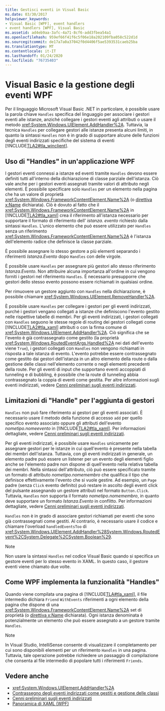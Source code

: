 ```yaml
---
title: Gestisci eventi in Visual Basic
ms.date: 03/30/2017
helpviewer_keywords:
- Visual Basic [WPF], event handlers
- event handlers [WPF], Visual Basic
ms.assetid: ad4eb9aa-3afc-4a71-8cf6-add3fbea54a1
ms.openlocfilehash: 959ef66f41f6c5f06e18a202109fba058c522d1d
ms.sourcegitcommit: de17a7a0a37042f0d4406f5ae5393531caeb25ba
ms.translationtype: MT
ms.contentlocale: it-IT
ms.lasthandoff: 01/24/2020
ms.locfileid: "76735403"
---
```

# <a name="visual-basic-and-wpf-event-handling"></a>Visual Basic e la gestione degli eventi WPF
Per il linguaggio Microsoft Visual Basic .NET in particolare, è possibile usare la parola chiave `Handles` specifica del linguaggio per associare i gestori eventi alle istanze, anziché collegare i gestori eventi agli attributi o usare il metodo <xref:System.Windows.UIElement.AddHandler%2A>. Tuttavia, la tecnica `Handles` per collegare gestori alle istanze presenta alcuni limiti, in quanto la sintassi `Handles` non è in grado di supportare alcune delle funzioni degli eventi indirizzati specifiche del sistema di eventi [!INCLUDE[TLA2#tla_winclient](../../../../includes/tla2sharptla-winclient-md.md)].  
  
## <a name="using-handles-in-a-wpf-application"></a>Uso di "Handles" in un'applicazione WPF  
 I gestori eventi connessi a istanze ed eventi tramite `Handles` devono essere definiti tutti all'interno della dichiarazione di classe parziale dell'istanza. Ciò vale anche per i gestori eventi assegnati tramite valori di attributo negli elementi. È possibile specificare solo `Handles` per un elemento nella pagina che ha un valore di proprietà <xref:System.Windows.FrameworkContentElement.Name%2A> (o [direttiva x:Name](../../../desktop-wpf/xaml-services/xname-directive.md) dichiarata). Ciò è dovuto al fatto che il <xref:System.Windows.FrameworkContentElement.Name%2A> in [!INCLUDE[TLA2#tla_xaml](../../../../includes/tla2sharptla-xaml-md.md)] crea il riferimento all'istanza necessario per supportare il formato di riferimento dell' *istanza. evento* richiesto dalla sintassi `Handles`. L'unico elemento che può essere utilizzato per `Handles` senza un riferimento <xref:System.Windows.FrameworkContentElement.Name%2A> è l'istanza dell'elemento radice che definisce la classe parziale.  
  
 È possibile assegnare lo stesso gestore a più elementi separando i riferimenti *Istanza.Evento* dopo `Handles` con delle virgole.  
  
 È possibile usare `Handles` per assegnare più gestori allo stesso riferimento *Istanza.Evento*. Non attribuire alcuna importanza all'ordine in cui vengono forniti i gestori nel riferimento `Handles`. È necessario presupporre che gestori dello stesso evento possono essere richiamati in qualsiasi ordine.  
  
 Per rimuovere un gestore aggiunto con `Handles` nella dichiarazione, è possibile chiamare <xref:System.Windows.UIElement.RemoveHandler%2A>.  
  
 È possibile usare `Handles` per collegare i gestori per gli eventi indirizzati, purché i gestori vengano collegati a istanze che definiscono l'evento gestito nelle rispettive tabelle di membri. Per gli eventi indirizzati, i gestori collegati con `Handles` seguono le stesse regole di routing dei gestori collegati come [!INCLUDE[TLA2#tla_xaml](../../../../includes/tla2sharptla-xaml-md.md)] attributi o con la firma comune di <xref:System.Windows.UIElement.AddHandler%2A>. Ciò significa che se l'evento è già contrassegnato come gestito (la proprietà <xref:System.Windows.RoutedEventArgs.Handled%2A> nei dati dell'evento viene `True`), i gestori collegati con `Handles` non vengono richiamati in risposta a tale istanza di evento. L'evento potrebbe essere contrassegnato come gestito dai gestori dell'istanza in un altro elemento della route o dalla gestione delle classi nell'elemento corrente o negli elementi precedenti della route. Per gli eventi di input che supportano eventi accoppiati di tunneling e di bubbling, è possibile che la route di tunneling abbia contrassegnato la coppia di eventi come gestita. Per altre informazioni sugli eventi indirizzati, vedere [Cenni preliminari sugli eventi indirizzati](routed-events-overview.md).  
  
## <a name="limitations-of-handles-for-adding-handlers"></a>Limitazioni di "Handle" per l'aggiunta di gestori  
 `Handles` non può fare riferimento ai gestori per gli eventi associati. È necessario usare il metodo della funzione di accesso `add` per quello specifico evento associato oppure gli attributi dell'evento *nometipo.nomeevento* in [!INCLUDE[TLA2#tla_xaml](../../../../includes/tla2sharptla-xaml-md.md)]. Per informazioni dettagliate, vedere [Cenni preliminari sugli eventi indirizzati](routed-events-overview.md).  
  
 Per gli eventi indirizzati, è possibile usare `Handles` unicamente per assegnare gestori per le istanze in cui quell'evento è presente nella tabella dei membri dell'istanza. Tuttavia, con gli eventi indirizzati in generale, un elemento padre può essere un listener per un evento degli elementi figlio anche se l'elemento padre non dispone di quell'evento nella relativa tabella dei membri. Nella sintassi dell'attributo, ciò può essere specificato tramite un formato di attributo *nometipo.nomemembro* che qualifica il tipo che definisce effettivamente l'evento che si vuole gestire. Ad esempio, un `Page` padre (senza `Click` evento definito) può restare in ascolto degli eventi click del pulsante assegnando un gestore attributi nel formato `Button.Click`. Tuttavia, `Handles` non supporta il formato *nometipo.nomemembro*, in quanto deve supportare un formato *Istanza.Evento* in conflitto. Per informazioni dettagliate, vedere [Cenni preliminari sugli eventi indirizzati](routed-events-overview.md).  
  
 `Handles` non è in grado di associare gestori richiamati per eventi che sono già contrassegnati come gestiti. Al contrario, è necessario usare il codice e chiamare l'overload `handledEventsToo` di <xref:System.Windows.UIElement.AddHandler%28System.Windows.RoutedEvent%2CSystem.Delegate%2CSystem.Boolean%29>.  
  
> [!NOTE]
> Non usare la sintassi `Handles` nel codice Visual Basic quando si specifica un gestore eventi per lo stesso evento in XAML. In questo caso, il gestore eventi viene chiamato due volte.  
  
## <a name="how-wpf-implements-handles-functionality"></a>Come WPF implementa la funzionalità "Handles"  
 Quando viene compilata una pagina di [!INCLUDE[TLA#tla_xaml](../../../../includes/tlasharptla-xaml-md.md)], il file intermedio dichiara `Friend` `WithEvents` riferimenti a ogni elemento della pagina che dispone di una <xref:System.Windows.FrameworkContentElement.Name%2A> set di proprietà (o [direttiva x:Name](../../../desktop-wpf/xaml-services/xname-directive.md) dichiarata). Ogni istanza denominata è potenzialmente un elemento che può essere assegnato a un gestore tramite `Handles`.  
  
> [!NOTE]
> In Visual Studio, IntelliSense consente di visualizzare il completamento per cui sono disponibili elementi per un riferimento `Handles` in una pagina. Tuttavia, tale operazione potrebbe richiedere un passaggio di compilazione che consenta al file intermedio di popolare tutti i riferimenti `Friends`.  
  
## <a name="see-also"></a>Vedere anche

- <xref:System.Windows.UIElement.AddHandler%2A>
- [Contrassegno degli eventi indirizzati come gestiti e gestione delle classi](marking-routed-events-as-handled-and-class-handling.md)
- [Cenni preliminari sugli eventi indirizzati](routed-events-overview.md)
- [Panoramica di XAML (WPF)](../../../desktop-wpf/fundamentals/xaml.md)
